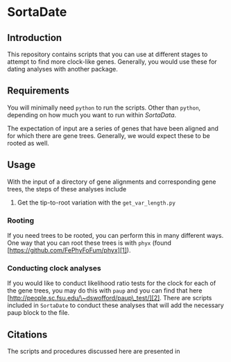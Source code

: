 # SortaDate

## Introduction
This repository contains scripts that you can use at different stages to attempt to find more clock-like genes. Generally, you would use these for dating analyses with another package. 

## Requirements
You will minimally need `python` to run the scripts. Other than `python`, depending on how much you want to run within _SortaData_. 

The expectation of input are a series of genes that have been aligned and for which there are gene trees. Generally, we would expect these to be rooted as well. 

## Usage
With the input of a directory of gene alignments and corresponding gene trees, the steps of these analyses include 
1. Get the tip-to-root variation with the `get_var_length.py`

### Rooting
If you need trees to be rooted, you can perform this in many different ways. One way that you can root these trees is with `phyx` (found [https://github.com/FePhyFoFum/phyx][1]). 

### Conducting clock analyses
If you would like to conduct likelihood ratio tests for the clock for each of the gene trees, you may do this with `paup` and you can find that here [http://people.sc.fsu.edu/\~dswofford/paup\_test/][2]. There are scripts included in `SortaDate` to conduct these analyses that will add the necessary paup block to the file.

## Citations
The scripts and procedures discussed here are presented in 

[1]:	https://github.com/FePhyFoFum/phyx
[2]:	http://people.sc.fsu.edu/~dswofford/paup_test/